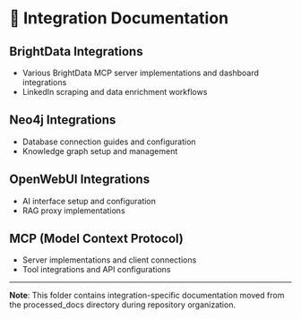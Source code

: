 # 🔗 Integration Documentation

## BrightData Integrations
- Various BrightData MCP server implementations and dashboard integrations
- LinkedIn scraping and data enrichment workflows

## Neo4j Integrations  
- Database connection guides and configuration
- Knowledge graph setup and management

## OpenWebUI Integrations
- AI interface setup and configuration
- RAG proxy implementations

## MCP (Model Context Protocol)
- Server implementations and client connections
- Tool integrations and API configurations

---

**Note**: This folder contains integration-specific documentation moved from the processed_docs directory during repository organization.